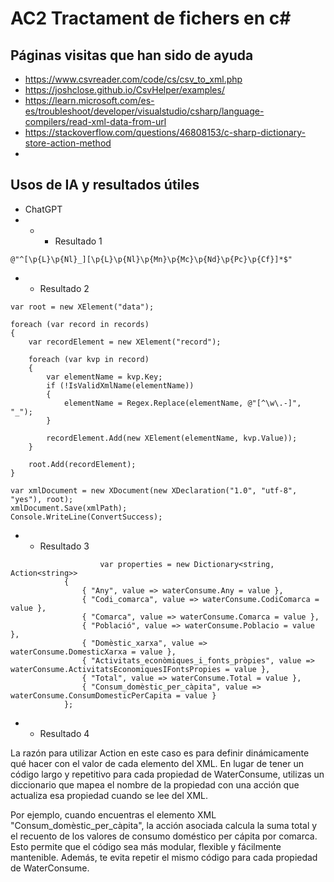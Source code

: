 # AC2 Tractament de fichers en c#
## Páginas visitas que han sido de ayuda
- https://www.csvreader.com/code/cs/csv_to_xml.php
- https://joshclose.github.io/CsvHelper/examples/
- https://learn.microsoft.com/es-es/troubleshoot/developer/visualstudio/csharp/language-compilers/read-xml-data-from-url
- https://stackoverflow.com/questions/46808153/c-sharp-dictionary-store-action-method
- 

## Usos de IA y resultados útiles
- ChatGPT
- - - Resultado 1
```
@"^[\p{L}\p{Nl}_][\p{L}\p{Nl}\p{Mn}\p{Mc}\p{Nd}\p{Pc}\p{Cf}]*$"
```
- - Resultado 2
```
var root = new XElement("data");

foreach (var record in records)
{
    var recordElement = new XElement("record");

    foreach (var kvp in record)
    {
        var elementName = kvp.Key;
        if (!IsValidXmlName(elementName))
        {
            elementName = Regex.Replace(elementName, @"[^\w\.-]", "_");
        }

        recordElement.Add(new XElement(elementName, kvp.Value));
    }

    root.Add(recordElement);
}

var xmlDocument = new XDocument(new XDeclaration("1.0", "utf-8", "yes"), root);
xmlDocument.Save(xmlPath);
Console.WriteLine(ConvertSuccess);
```
- - Resultado 3
```
                    var properties = new Dictionary<string, Action<string>>
            {
                { "Any", value => waterConsume.Any = value },
                { "Codi_comarca", value => waterConsume.CodiComarca = value },
                { "Comarca", value => waterConsume.Comarca = value },
                { "Població", value => waterConsume.Poblacio = value },
                { "Domèstic_xarxa", value => waterConsume.DomesticXarxa = value },
                { "Activitats_econòmiques_i_fonts_pròpies", value => waterConsume.ActivitatsEconomiquesIFontsPropies = value },
                { "Total", value => waterConsume.Total = value },
                { "Consum_domèstic_per_càpita", value => waterConsume.ConsumDomesticPerCapita = value }
            };
```
- - Resultado 4

La razón para utilizar Action<string> en este caso es para definir dinámicamente qué hacer con el valor de cada elemento del XML. En lugar de tener un código largo y repetitivo para cada propiedad de WaterConsume, utilizas un diccionario que mapea el nombre de la propiedad con una acción que actualiza esa propiedad cuando se lee del XML.

Por ejemplo, cuando encuentras el elemento XML "Consum_domèstic_per_càpita", la acción asociada calcula la suma total y el recuento de los valores de consumo doméstico per cápita por comarca. Esto permite que el código sea más modular, flexible y fácilmente mantenible. Además, te evita repetir el mismo código para cada propiedad de WaterConsume.
